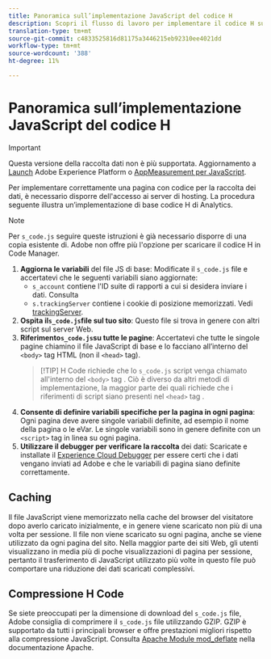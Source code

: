 ```yaml
---
title: Panoramica sull’implementazione JavaScript del codice H
description: Scopri il flusso di lavoro per implementare il codice H sul tuo sito.
translation-type: tm+mt
source-git-commit: c4833525816d81175a3446215eb92310ee4021dd
workflow-type: tm+mt
source-wordcount: '388'
ht-degree: 11%

---
```



# Panoramica sull’implementazione JavaScript del codice H

>[!IMPORTANT]
>
>Questa versione della raccolta dati non è più supportata. Aggiornamento a [Launch](../../launch/overview.md) Adobe Experience Platform o [AppMeasurement per JavaScript](../overview.md).

Per implementare correttamente una pagina con codice per la raccolta dei dati, è necessario disporre dell&#39;accesso ai server di hosting. La procedura seguente illustra un’implementazione di base  codice H di Analytics.

>[!NOTE]
>
>Per `s_code.js` seguire queste istruzioni è già necessario disporre di una copia esistente di. Adobe non offre più l&#39;opzione per scaricare il codice H in Code Manager.

1. **Aggiorna le variabili** del file JS di base: Modificate il `s_code.js` file e accertatevi che le seguenti variabili siano aggiornate:
   * `s_account` contiene l&#39;ID suite di rapporti a cui si desidera inviare i dati. Consulta
   * `s.trackingServer` contiene i cookie di posizione memorizzati. Vedi [trackingServer](../../vars/config-vars/trackingserver.md).
2. **Ospita il`s_code.js`file sul tuo sito**: Questo file si trova in genere con altri script sul server Web.
3. **Riferimento`s_code.js`su tutte le pagine**: Accertatevi che tutte le singole pagine chiamino il file JavaScript di base e lo facciano all’interno del `<body>` tag HTML (non il `<head>` tag).
   > [!TIP] H Code richiede che lo `s_code.js` script venga chiamato all&#39;interno del `<body>` tag . Ciò è diverso da altri metodi di implementazione, la maggior parte dei quali richiede che i riferimenti di script siano presenti nel `<head>` tag .
4. **Consente di definire variabili specifiche per la pagina in ogni pagina**: Ogni pagina deve avere singole variabili definite, ad esempio il nome della pagina o le eVar. Le singole variabili sono in genere definite con un `<script>` tag in linea su ogni pagina.
5. **Utilizzare il debugger per verificare la raccolta** dei dati: Scaricate e installate il [Experience Cloud Debugger](../../validate/debugger.md) per essere certi che i dati vengano inviati ad Adobe e che le variabili di pagina siano definite correttamente.

## Caching

Il file JavaScript viene memorizzato nella cache del browser del visitatore dopo averlo caricato inizialmente, e in genere viene scaricato non più di una volta per sessione. Il file non viene scaricato su ogni pagina, anche se viene utilizzato da ogni pagina del sito. Nella maggior parte dei siti Web, gli utenti visualizzano in media più di poche visualizzazioni di pagina per sessione, pertanto il trasferimento di JavaScript utilizzato più volte in questo file può comportare una riduzione dei dati scaricati complessivi.

## Compressione H Code

Se siete preoccupati per la dimensione di download del `s_code.js` file, Adobe consiglia di comprimere il `s_code.js` file utilizzando GZIP. GZIP è supportato da tutti i principali browser e offre prestazioni migliori rispetto alla compressione JavaScript. Consulta [Apache Module mod_deflate](http://httpd.apache.org/docs/current/mod/mod_deflate.html) nella documentazione Apache.
